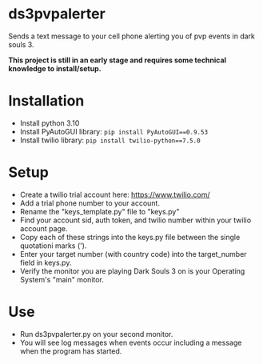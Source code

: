 # ds3pvpalerter
Sends a text message to your cell phone alerting you of pvp events in dark souls 3.

**This project is still in an early stage and requires some technical knowledge to install/setup.**

# Installation
- Install python 3.10
- Install PyAutoGUI library: `pip install PyAutoGUI==0.9.53`
- Install twilio library: `pip install twilio-python==7.5.0`

# Setup
- Create a twilio trial account here: https://www.twilio.com/
- Add a trial phone number to your account.
- Rename the "keys_template.py" file to "keys.py"
- Find your account sid, auth token, and twilio number within your twilio account page.
- Copy each of these strings into the keys.py file between the single quotationi marks (').
- Enter your target number (with country code) into the target_number field in keys.py.
- Verify the monitor you are playing Dark Souls 3 on is your Operating System's "main" monitor.

# Use
- Run ds3pvpalerter.py on your second monitor.
- You will see log messages when events occur including a message when the program has started.